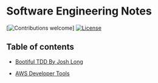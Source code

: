 # Software Engineering Notes

[![Contributions welcome](https://img.shields.io/badge/contributions-welcome-orange.svg)]
[![License](https://img.shields.io/badge/license-MIT-blue.svg)](https://opensource.org/licenses/MIT)

## Table of contents

- [Bootiful TDD By Josh Long](BootifulTDDByJoshLong.md)

- [AWS Developer Tools](awsDeveloperTools.md)
